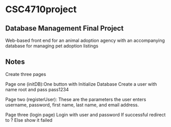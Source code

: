 # CSC4710project
## Database Management Final Project

Web-based  front end  for  an  animal  adoption  agency with an accompanying database for managing pet adoption listings   


## Notes

Create three pages

Page one (initDB):One button with Initialize Database
Create a user with name root and pass pass1234

Page two (registerUser):
These are the parameters the user enters
username, password, first name, last name, and email address. 

Page three (login page)
Login with user and password
If successful redirect to ?
Else show it failed
